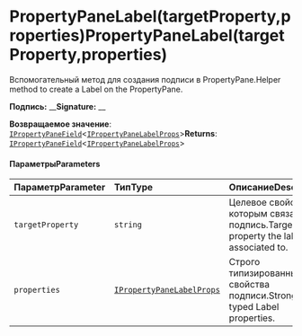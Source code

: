 # <a name="propertypanelabeltargetpropertyproperties"></a><span data-ttu-id="3c5c2-101">PropertyPaneLabel(targetProperty,properties)</span><span class="sxs-lookup"><span data-stu-id="3c5c2-101">PropertyPaneLabel(targetProperty,properties)</span></span>




<span data-ttu-id="3c5c2-102">Вспомогательный метод для создания подписи в PropertyPane.</span><span class="sxs-lookup"><span data-stu-id="3c5c2-102">Helper method to create a Label on the PropertyPane.</span></span>

<span data-ttu-id="3c5c2-103">**Подпись:** __</span><span class="sxs-lookup"><span data-stu-id="3c5c2-103">**Signature:** __</span></span>

<span data-ttu-id="3c5c2-104">**Возвращаемое значение**: [`IPropertyPaneField`](../sp-webpart-base/ipropertypanefield.md)<[`IPropertyPaneLabelProps`](../sp-webpart-base/ipropertypanelabelprops.md)></span><span class="sxs-lookup"><span data-stu-id="3c5c2-104">**Returns**: [`IPropertyPaneField`](../sp-webpart-base/ipropertypanefield.md)<[`IPropertyPaneLabelProps`](../sp-webpart-base/ipropertypanelabelprops.md)></span></span>





#### <a name="parameters"></a><span data-ttu-id="3c5c2-105">Параметры</span><span class="sxs-lookup"><span data-stu-id="3c5c2-105">Parameters</span></span>


| <span data-ttu-id="3c5c2-106">Параметр</span><span class="sxs-lookup"><span data-stu-id="3c5c2-106">Parameter</span></span>    | <span data-ttu-id="3c5c2-107">Тип</span><span class="sxs-lookup"><span data-stu-id="3c5c2-107">Type</span></span>    | <span data-ttu-id="3c5c2-108">Описание</span><span class="sxs-lookup"><span data-stu-id="3c5c2-108">Description</span></span> |
|:-------------|:---------------|:------------|
| `targetProperty`    | `string` | <span data-ttu-id="3c5c2-109">Целевое свойство, с которым связана подпись.</span><span class="sxs-lookup"><span data-stu-id="3c5c2-109">Target property the label is associated to.</span></span> |
| `properties`    | [`IPropertyPaneLabelProps`](../sp-webpart-base/ipropertypanelabelprops.md) | <span data-ttu-id="3c5c2-110">Строго типизированные свойства подписи.</span><span class="sxs-lookup"><span data-stu-id="3c5c2-110">Strongly typed Label properties.</span></span> |


